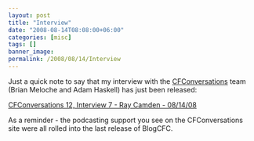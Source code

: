 ```yaml
---
layout: post
title: "Interview"
date: "2008-08-14T08:08:00+06:00"
categories: [misc]
tags: []
banner_image: 
permalink: /2008/08/14/Interview
---
```


Just a quick note to say that my interview with the <a href="http://www.cfconversations.com">CFConversations</a> team (Brian Meloche and Adam Haskell) has just been released:

<a href="http://www.cfconversations.com/index.cfm/2008/8/14/CFConversations-12-Interview-7-Ray-Camden">CFConversations 12, Interview 7 - Ray Camden - 08/14/08</a>

As a reminder - the podcasting support you see on the CFConversations site were all rolled into the last release of BlogCFC.